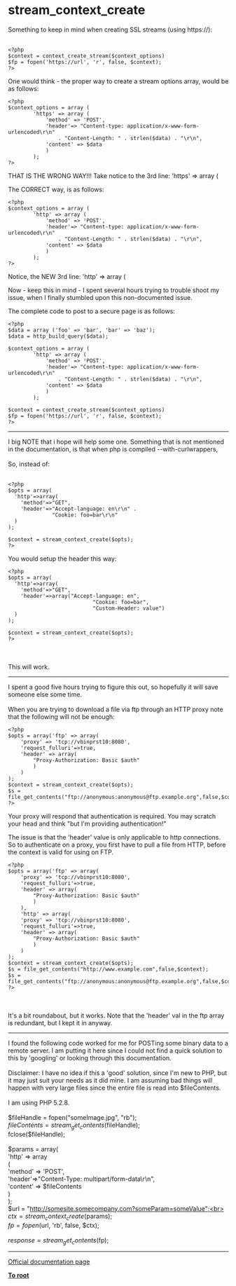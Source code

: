 # stream_context_create



Something to keep in mind when creating SSL streams (using https://):<br><br>

```
<?php
$context = context_create_stream($context_options)
$fp = fopen('https://url', 'r', false, $context);
?>
```


One would think - the proper way to create a stream options array, would be as follows: 



```
<?php
$context_options = array (
        'https' => array (
            'method' => 'POST',
            'header'=> "Content-type: application/x-www-form-urlencoded\r\n"
                . "Content-Length: " . strlen($data) . "\r\n",
            'content' => $data
            )
        );
?>
```


THAT IS THE WRONG WAY!!!
Take notice to the 3rd line: 'https' => array (

The CORRECT way, is as follows:



```
<?php
$context_options = array (
        'http' => array (
            'method' => 'POST',
            'header'=> "Content-type: application/x-www-form-urlencoded\r\n"
                . "Content-Length: " . strlen($data) . "\r\n",
            'content' => $data
            )
        );
?>
```


Notice, the NEW 3rd line: 'http' => array (

Now - keep this in mind - I spent several hours trying to trouble shoot my issue, when I finally stumbled upon this non-documented issue.

The complete code to post to a secure page is as follows:



```
<?php
$data = array ('foo' => 'bar', 'bar' => 'baz');
$data = http_build_query($data);

$context_options = array (
        'http' => array (
            'method' => 'POST',
            'header'=> "Content-type: application/x-www-form-urlencoded\r\n"
                . "Content-Length: " . strlen($data) . "\r\n",
            'content' => $data
            )
        );

$context = context_create_stream($context_options)
$fp = fopen('https://url', 'r', false, $context);
?>
```
  

---

I big NOTE that i hope will help some one. Something that is not mentioned in the documentation, is that when php is compiled --with-curlwrappers,<br><br>So, instead of:<br><br>

```
<?php
$opts = array(
  'http'=>array(
    'method'=>"GET",
    'header'=>"Accept-language: en\r\n" .
              "Cookie: foo=bar\r\n"
  )
);

$context = stream_context_create($opts);
?>
```


You would setup the header this way: 



```
<?php
$opts = array(
  'http'=>array(
    'method'=>"GET",
    'header'=>array("Accept-language: en",
                           "Cookie: foo=bar",
                           "Custom-Header: value")
  )
);

$context = stream_context_create($opts);
?>
```
<br><br>This will work.  

---

I spent a good five hours trying to figure this out, so hopefully it will save someone else some time.<br><br>When you are trying to download a file via ftp through an HTTP proxy note that the following will not be enough:<br>

```
<?php
$opts = array('ftp' => array(
    'proxy' => 'tcp://vbinprst10:8080',
    'request_fulluri'=>true,
    'header' => array(
        "Proxy-Authorization: Basic $auth"
        )
    )
);
$context = stream_context_create($opts);
$s = file_get_contents("ftp://anonymous:anonymous@ftp.example.org",false,$context);
?>
```


Your proxy will respond that authentication is required. You may scratch your head and think "but I'm providing authentication!"

The issue is that the 'header' value is only applicable to http connections. So to authenticate on a proxy, you first have to pull a file from HTTP, before the context is valid for using on FTP.


```
<?php
$opts = array('ftp' => array(
    'proxy' => 'tcp://vbinprst10:8080',
    'request_fulluri'=>true,
    'header' => array(
        "Proxy-Authorization: Basic $auth"
        )
    ),
    'http' => array(
    'proxy' => 'tcp://vbinprst10:8080',
    'request_fulluri'=>true,
    'header' => array(
        "Proxy-Authorization: Basic $auth"
        )
    )
);
$context = stream_context_create($opts);
$s = file_get_contents("http://www.example.com",false,$context);
$s = file_get_contents("ftp://anonymous:anonymous@ftp.example.org",false,$context);
?>
```
<br><br>It&apos;s a bit roundabout, but it works. Note that the &apos;header&apos; val in the ftp array is redundant, but I kept it in anyway.  

---

I found the following code worked for me for POSTing some binary data to a remote server. I am putting it here since I could not find a quick solution to this by &apos;googling&apos; or looking through this documentation. <br><br>Disclaimer:  I have no idea if this a &apos;good&apos; solution, since I&apos;m new to PHP, but it may just suit your needs as it did mine.  I am assuming bad things will happen with very large files since the entire file is read into $fileContents. <br><br>I am using PHP 5.2.8.<br><br>   $fileHandle = fopen("someImage.jpg", "rb");<br>   $fileContents = stream_get_contents($fileHandle);<br>   fclose($fileHandle);<br><br>   $params = array(<br>      &apos;http&apos; =&gt; array<br>      (<br>          &apos;method&apos; =&gt; &apos;POST&apos;,<br>          &apos;header&apos;=&gt;"Content-Type: multipart/form-data\r\n",<br>          &apos;content&apos; =&gt; $fileContents<br>      )<br>   );<br>   $url = "http://somesite.somecompany.com?someParam=someValue";<br>   $ctx = stream_context_create($params);<br>   $fp = fopen($url, &apos;rb&apos;, false, $ctx);<br><br>   $response = stream_get_contents($fp);  

---

[Official documentation page](https://www.php.net/manual/en/function.stream-context-create.php)

**[To root](/README.md)**